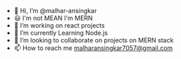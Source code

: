 - 👋 Hi, I’m @malhar-ansingkar
- 😃 I'm not MEAN I'm MERN 
- 👀 I’m working on react projects
- 🌱 I’m currently Learning Node.js
- 💞️ I’m looking to collaborate on projects on MERN stack
- 📫 How to reach me malharansingkar7057@gmail.com

<!---
malhar-ansingkar/malhar-ansingkar is a ✨ special ✨ repository because its `README.md` (this file) appears on your GitHub profile.
You can click the Preview link to take a look at your changes.
--->
